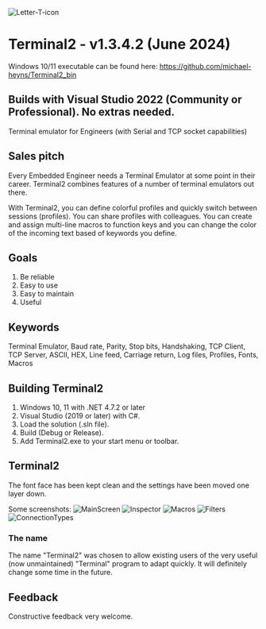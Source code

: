 ![Letter-T-icon](https://user-images.githubusercontent.com/4144679/169688149-106da035-d4bd-4b1e-a290-c2a2885a9959.png)
# Terminal2 - v1.3.4.2  (June 2024)

Windows 10/11 executable can be found here: https://github.com/michael-heyns/Terminal2_bin

## Builds with Visual Studio 2022 (Community or Professional). No extras needed.

Terminal emulator for Engineers (with Serial and TCP socket capabilities)

## Sales pitch
Every Embedded Engineer needs a Terminal Emulator at some point in their career.
Terminal2 combines features of a number of terminal emulators out there.  

With Terminal2, you can define colorful profiles and quickly switch between sessions (profiles).  You can share profiles with colleagues. You can create and assign multi-line macros to function keys and you can change the color of the incoming text based of keywords you define.

## Goals
1. Be reliable
2. Easy to use
3. Easy to maintain
4. Useful

## Keywords
Terminal Emulator, Baud rate, Parity, Stop bits, Handshaking, TCP Client, TCP Server, ASCII, HEX, Line feed, Carriage return, Log files, Profiles, Fonts, Macros

## Building Terminal2
1. Windows 10, 11 with .NET 4.7.2 or later
2. Visual Studio (2019 or later) with C#.
3. Load the solution (.sln file).
4. Build (Debug or Release).
5. Add Terminal2.exe to your start menu or toolbar.

## Terminal2
The font face has been kept clean and the settings have been moved one layer down.

Some screenshots:
![MainScreen](https://github.com/michael-heyns/Terminal2/assets/4144679/dc2192b4-6342-4ee2-98e5-28d0e780f911)
![Inspector](https://github.com/michael-heyns/Terminal2/assets/4144679/9c1d0fa9-37d1-4205-a9f9-39830b2de457)
![Macros](https://github.com/michael-heyns/Terminal2/assets/4144679/f99dfdbd-6cb7-4e78-82a2-ed968f34ae20)
![Filters](https://github.com/michael-heyns/Terminal2/assets/4144679/7a4b631a-1d57-41b4-9a9e-1f958fae5cf1)
![ConnectionTypes](https://github.com/michael-heyns/Terminal2/assets/4144679/aec5458e-8aff-439e-a8b6-b841140d08c9)

### The name
The name "Terminal2" was chosen to allow existing users of the very useful (now unmaintained) "Terminal" program to adapt quickly.
It will definitely change some time in the future.

## Feedback
Constructive feedback very welcome.
